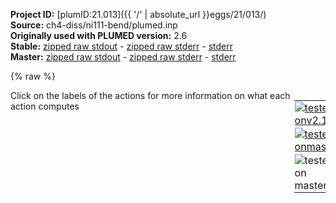 **Project ID:** [plumID:21.013]({{ '/' | absolute_url }}eggs/21/013/)  
**Source:** ch4-diss/ni111-bend/plumed.inp  
**Originally used with PLUMED version:** 2.6  
**Stable:** [zipped raw stdout](plumed.inp.plumed.stdout.txt.zip) - [zipped raw stderr](plumed.inp.plumed.stderr.txt.zip) - [stderr](plumed.inp.plumed.stderr)  
**Master:** [zipped raw stdout](plumed.inp.plumed_master.stdout.txt.zip) - [zipped raw stderr](plumed.inp.plumed_master.stderr.txt.zip) - [stderr](plumed.inp.plumed_master.stderr)  

{% raw %}
<div style="width: 100%; float:left">
<div style="width: 90%; float:left" id="value_details_data/ch4-diss/ni111-bend/plumed.inp"> Click on the labels of the actions for more information on what each action computes </div>
<div style="width: 10%; float:left"><table><tr><td style="padding:1px"><a href="plumed.inp.plumed.stderr"><img src="https://img.shields.io/badge/v2.10-failed-red.svg" alt="tested onv2.10" /></a></td></tr><tr><td style="padding:1px"><a href="plumed.inp.plumed_master.stderr"><img src="https://img.shields.io/badge/master-failed-red.svg" alt="tested onmaster" /></a></td></tr><tr><td style="padding:1px"><img src="https://img.shields.io/badge/with-LOAD-yellow.svg" alt="tested on master" /></td></tr>
</table></div></div>
<pre style="width=97%;">
<span class="plumedtooltip" style="color:green">UNITS<span class="right">This command sets the internal units for the code. <a href="https://www.plumed.org/doc-master/user-doc/html/_u_n_i_t_s.html" style="color:green">More details</a><i></i></span></span> <span class="plumedtooltip">LENGTH<span class="right">the units of lengths<i></i></span></span>=A <span class="plumedtooltip">TIME<span class="right">the units of time<i></i></span></span>=fs <span class="plumedtooltip">ENERGY<span class="right">the units of energy<i></i></span></span>=kcal/mol

<span style="display:none;" id="data/ch4-diss/ni111-bend/plumed.inp">The UNITS action with label <b></b> calculates something</span><span class="plumedtooltip" style="color:green">LOAD<span class="right">Loads a library, possibly defining new actions. <a href="https://www.plumed.org/doc-master/user-doc/html/_l_o_a_d.html" style="color:green">More details</a><i></i></span></span> <span class="plumedtooltip">FILE<span class="right">file to be loaded<i></i></span></span>=<b name="data/ch4-diss/ni111-bend/plumed.inp">../../data/ReweightGeomFES.cpp</b>

<span class="plumedtooltip" style="color:green">DISTANCES<span class="right">Calculate the distances between multiple piars of atoms <a href="https://www.plumed.org/doc-master/user-doc/html/_d_i_s_t_a_n_c_e_s.html" style="color:green">More details</a><i></i></span></span> <span class="plumedtooltip">GROUPA<span class="right">Calculate the distances between all the atoms in GROUPA and all the atoms in GROUPB<i></i></span></span>=66-69 <span class="plumedtooltip">GROUPB<span class="right">Calculate the distances between all the atoms in GROUPA and all the atoms in GROUPB<i></i></span></span>=65    <span class="plumedtooltip">MAX<span class="right">calculate the maximum value<i></i></span></span>={BETA=0.010} <span class="plumedtooltip">LABEL<span class="right">a label for the action so that its output can be referenced in the input to other actions<i></i></span></span>=<b name="data/ch4-diss/ni111-bend/plumed.inpd1" onclick='showPath("data/ch4-diss/ni111-bend/plumed.inp","data/ch4-diss/ni111-bend/plumed.inpd1","data/ch4-diss/ni111-bend/plumed.inpd1","brown")'>d1</b>
<span style="display:none;" id="data/ch4-diss/ni111-bend/plumed.inpd1">The DISTANCES action with label <b>d1</b> calculates the following quantities:<table  align="center" frame="void" width="95%" cellpadding="5%"><tr><td width="5%"><b> Quantity </b>  </td><td><b> Description </b> </td></tr><tr><td width="5%">d1.max</td><td>the maximum colvar</td></tr><tr><td width="5%">d1.value</td><td>the DISTANCES between the each pair of atoms that were specified</td></tr></table></span><span class="plumedtooltip" style="color:green">DISTANCES<span class="right">Calculate the distances between multiple piars of atoms <a href="https://www.plumed.org/doc-master/user-doc/html/_d_i_s_t_a_n_c_e_s.html" style="color:green">More details</a><i></i></span></span> <span class="plumedtooltip">GROUPA<span class="right">Calculate the distances between all the atoms in GROUPA and all the atoms in GROUPB<i></i></span></span>=65    <span class="plumedtooltip">GROUPB<span class="right">Calculate the distances between all the atoms in GROUPA and all the atoms in GROUPB<i></i></span></span>=1-64  <span class="plumedtooltip">MIN<span class="right">calculate the minimum value<i></i></span></span>={BETA=100.0} <span class="plumedtooltip">LESS_THAN<span class="right">calculate the number of variables that are less than a certain target value<i></i></span></span>={RATIONAL R_0=2.5} <span class="plumedtooltip">LABEL<span class="right">a label for the action so that its output can be referenced in the input to other actions<i></i></span></span>=<b name="data/ch4-diss/ni111-bend/plumed.inpmetalc" onclick='showPath("data/ch4-diss/ni111-bend/plumed.inp","data/ch4-diss/ni111-bend/plumed.inpmetalc","data/ch4-diss/ni111-bend/plumed.inpmetalc","brown")'>metalc</b>
<span style="display:none;" id="data/ch4-diss/ni111-bend/plumed.inpmetalc">The DISTANCES action with label <b>metalc</b> calculates the following quantities:<table  align="center" frame="void" width="95%" cellpadding="5%"><tr><td width="5%"><b> Quantity </b>  </td><td><b> Description </b> </td></tr><tr><td width="5%">metalc.lessthan</td><td>the number of colvars that have a value less than a threshold</td></tr><tr><td width="5%">metalc.min</td><td>the minimum colvar</td></tr><tr><td width="5%">metalc.value</td><td>the DISTANCES between the each pair of atoms that were specified</td></tr></table></span><span class="plumedtooltip" style="color:green">DISTANCES<span class="right">Calculate the distances between multiple piars of atoms <a href="https://www.plumed.org/doc-master/user-doc/html/_d_i_s_t_a_n_c_e_s.html" style="color:green">More details</a><i></i></span></span> <span class="plumedtooltip">GROUPA<span class="right">Calculate the distances between all the atoms in GROUPA and all the atoms in GROUPB<i></i></span></span>=66-69 <span class="plumedtooltip">GROUPB<span class="right">Calculate the distances between all the atoms in GROUPA and all the atoms in GROUPB<i></i></span></span>=1-64  <span class="plumedtooltip">MIN<span class="right">calculate the minimum value<i></i></span></span>={BETA=100.0} <span class="plumedtooltip">LESS_THAN<span class="right">calculate the number of variables that are less than a certain target value<i></i></span></span>={RATIONAL R_0=2.0} <span class="plumedtooltip">LABEL<span class="right">a label for the action so that its output can be referenced in the input to other actions<i></i></span></span>=<b name="data/ch4-diss/ni111-bend/plumed.inpmetalh" onclick='showPath("data/ch4-diss/ni111-bend/plumed.inp","data/ch4-diss/ni111-bend/plumed.inpmetalh","data/ch4-diss/ni111-bend/plumed.inpmetalh","brown")'>metalh</b>
<span style="display:none;" id="data/ch4-diss/ni111-bend/plumed.inpmetalh">The DISTANCES action with label <b>metalh</b> calculates the following quantities:<table  align="center" frame="void" width="95%" cellpadding="5%"><tr><td width="5%"><b> Quantity </b>  </td><td><b> Description </b> </td></tr><tr><td width="5%">metalh.lessthan</td><td>the number of colvars that have a value less than a threshold</td></tr><tr><td width="5%">metalh.min</td><td>the minimum colvar</td></tr><tr><td width="5%">metalh.value</td><td>the DISTANCES between the each pair of atoms that were specified</td></tr></table></span><span class="plumedtooltip" style="color:green">ANGLES<span class="right">Calculate an angle. <a href="https://www.plumed.org/doc-master/user-doc/html/_a_n_g_l_e_s.html" style="color:green">More details</a><i></i></span></span>    <span class="plumedtooltip">GROUPA<span class="right">A group of central atoms about which angles should be calculated<i></i></span></span>=65    <span class="plumedtooltip">GROUPB<span class="right">When used in conjunction with GROUPA this keyword instructs plumed to calculate all distinct angles involving one atom from GROUPA and two atoms from GROUPB<i></i></span></span>=66-69 <span class="plumedtooltip">BETWEEN<span class="right">calculate the number of values that are within a certain range<i></i></span></span>={GAUSSIAN LOWER=0.5pi UPPER=0.7pi} <span class="plumedtooltip">SWITCH<span class="right">the switching function specifies that only those bonds that have a length that is less than a certain threshold are considered<i></i></span></span>={RATIONAL D_0=1.50 R_0=0.25} <span class="plumedtooltip">LABEL<span class="right">a label for the action so that its output can be referenced in the input to other actions<i></i></span></span>=<b name="data/ch4-diss/ni111-bend/plumed.inpang" onclick='showPath("data/ch4-diss/ni111-bend/plumed.inp","data/ch4-diss/ni111-bend/plumed.inpang","data/ch4-diss/ni111-bend/plumed.inpang","brown")'>ang</b>
<span style="display:none;" id="data/ch4-diss/ni111-bend/plumed.inpang">The ANGLES action with label <b>ang</b> calculates the following quantities:<table  align="center" frame="void" width="95%" cellpadding="5%"><tr><td width="5%"><b> Quantity </b>  </td><td><b> Description </b> </td></tr><tr><td width="5%">ang.value</td><td>the ANGLE for each set of three atoms that were specified</td></tr><tr><td width="5%">ang.between</td><td>the number of colvars that have a value that lies in a particular interval</td></tr></table></span><span class="plumedtooltip" style="color:green">COORDINATIONNUMBER<span class="right">Calculate the coordination numbers of atoms so that you can then calculate functions of the distribution of <a href="https://www.plumed.org/doc-master/user-doc/html/_c_o_o_r_d_i_n_a_t_i_o_n_n_u_m_b_e_r.html" style="color:green">More details</a><i></i></span></span> <span class="plumedtooltip">SPECIESA<span class="right">this keyword is used for colvars such as the coordination number<i></i></span></span>=65    <span class="plumedtooltip">SPECIESB<span class="right">this keyword is used for colvars such as the coordination number<i></i></span></span>=66-69 <span class="plumedtooltip">R_0<span class="right">The r_0 parameter of the switching function<i></i></span></span>=1.75 <span class="plumedtooltip">NN<span class="right"> The n parameter of the switching function <i></i></span></span>=12        <span class="plumedtooltip">MEAN<span class="right"> calculate the mean of all the quantities<i></i></span></span>             <span class="plumedtooltip">LABEL<span class="right">a label for the action so that its output can be referenced in the input to other actions<i></i></span></span>=<b name="data/ch4-diss/ni111-bend/plumed.inpd3" onclick='showPath("data/ch4-diss/ni111-bend/plumed.inp","data/ch4-diss/ni111-bend/plumed.inpd3","data/ch4-diss/ni111-bend/plumed.inpd3","brown")'>d3</b>
<br/><span style="display:none;" id="data/ch4-diss/ni111-bend/plumed.inpd3">The COORDINATIONNUMBER action with label <b>d3</b> calculates the following quantities:<table  align="center" frame="void" width="95%" cellpadding="5%"><tr><td width="5%"><b> Quantity </b>  </td><td><b> Description </b> </td></tr><tr><td width="5%">d3.mean</td><td>the mean of the colvars</td></tr><tr><td width="5%">d3.value</td><td>the coordination numbers of the specified atoms</td></tr></table></span><span class="plumedtooltip" style="color:green">COMBINE<span class="right">Calculate a polynomial combination of a set of other variables. <a href="https://www.plumed.org/doc-master/user-doc/html/_c_o_m_b_i_n_e.html" style="color:green">More details</a><i></i></span></span> <span class="plumedtooltip">ARG<span class="right">the values input to this function<i></i></span></span>=<b name="data/ch4-diss/ni111-bend/plumed.inpd1">d1.max</b>,<b name="data/ch4-diss/ni111-bend/plumed.inpmetalc">metalc.lessthan</b>,<b name="data/ch4-diss/ni111-bend/plumed.inpmetalh">metalh.lessthan</b>,<b name="data/ch4-diss/ni111-bend/plumed.inpang">ang.between</b> <span class="plumedtooltip">COEFFICIENTS<span class="right"> the coefficients of the arguments in your function<i></i></span></span>=0.952,0.225,-0.091,-0.187 <span class="plumedtooltip">PERIODIC<span class="right">if the output of your function is periodic then you should specify the periodicity of the function<i></i></span></span>=NO <span class="plumedtooltip">LABEL<span class="right">a label for the action so that its output can be referenced in the input to other actions<i></i></span></span>=<b name="data/ch4-diss/ni111-bend/plumed.inpcv" onclick='showPath("data/ch4-diss/ni111-bend/plumed.inp","data/ch4-diss/ni111-bend/plumed.inpcv","data/ch4-diss/ni111-bend/plumed.inpcv","brown")'>cv</b>
<br/><span style="display:none;" id="data/ch4-diss/ni111-bend/plumed.inpcv">The COMBINE action with label <b>cv</b> calculates the following quantities:<table  align="center" frame="void" width="95%" cellpadding="5%"><tr><td width="5%"><b> Quantity </b>  </td><td><b> Description </b> </td></tr><tr><td width="5%">cv.value</td><td>a linear compbination</td></tr></table></span><span class="plumedtooltip" style="color:green">UPPER_WALLS<span class="right">Defines a wall for the value of one or more collective variables, <a href="https://www.plumed.org/doc-master/user-doc/html/_u_p_p_e_r__w_a_l_l_s.html" style="color:green">More details</a><i></i></span></span> <span class="plumedtooltip">ARG<span class="right">the arguments on which the bias is acting<i></i></span></span>=<b name="data/ch4-diss/ni111-bend/plumed.inpmetalc">metalc.min</b>,<b name="data/ch4-diss/ni111-bend/plumed.inpcv">cv</b>       <span class="plumedtooltip">AT<span class="right">the positions of the wall<i></i></span></span>=4.00,5.0  <span class="plumedtooltip">KAPPA<span class="right">the force constant for the wall<i></i></span></span>=100,1 <span class="plumedtooltip">LABEL<span class="right">a label for the action so that its output can be referenced in the input to other actions<i></i></span></span>=<b name="data/ch4-diss/ni111-bend/plumed.inpwall1" onclick='showPath("data/ch4-diss/ni111-bend/plumed.inp","data/ch4-diss/ni111-bend/plumed.inpwall1","data/ch4-diss/ni111-bend/plumed.inpwall1","brown")'>wall1</b>
<span style="display:none;" id="data/ch4-diss/ni111-bend/plumed.inpwall1">The UPPER_WALLS action with label <b>wall1</b> calculates the following quantities:<table  align="center" frame="void" width="95%" cellpadding="5%"><tr><td width="5%"><b> Quantity </b>  </td><td><b> Description </b> </td></tr><tr><td width="5%">wall1.bias</td><td>the instantaneous value of the bias potential</td></tr><tr><td width="5%">wall1.force2</td><td>the instantaneous value of the squared force due to this bias potential</td></tr></table></span><span class="plumedtooltip" style="color:green">UWALLS<span class="right">Add lower walls to a vector of quantities <a href="https://www.plumed.org/doc-master/user-doc/html/_u_w_a_l_l_s.html" style="color:green">More details</a><i></i></span></span>      <span class="plumedtooltip">DATA<span class="right">the values you want to restrain<i></i></span></span>=<b name="data/ch4-diss/ni111-bend/plumed.inpd1">d1</b>                 <span class="plumedtooltip">AT<span class="right">the radius of the sphere<i></i></span></span>=1.80      <span class="plumedtooltip">KAPPA<span class="right">the force constant for the wall<i></i></span></span>=250   <span class="plumedtooltip">LABEL<span class="right">a label for the action so that its output can be referenced in the input to other actions<i></i></span></span>=<b name="data/ch4-diss/ni111-bend/plumed.inpwall2" onclick='showPath("data/ch4-diss/ni111-bend/plumed.inp","data/ch4-diss/ni111-bend/plumed.inpwall2","data/ch4-diss/ni111-bend/plumed.inpwall2","brown")'>wall2</b>
<span style="display:none;" id="data/ch4-diss/ni111-bend/plumed.inpwall2">The UWALLS action with label <b>wall2</b> calculates the following quantities:<table  align="center" frame="void" width="95%" cellpadding="5%"><tr><td width="5%"><b> Quantity </b>  </td><td><b> Description </b> </td></tr><tr><td width="5%">wall2.bias</td><td>the instantaneous value of the bias potential</td></tr><tr><td width="5%">wall2.force2</td><td>the instantaneous value of the squared force due to this bias potential</td></tr></table></span><span class="plumedtooltip" style="color:green">LOWER_WALLS<span class="right">Defines a wall for the value of one or more collective variables, <a href="https://www.plumed.org/doc-master/user-doc/html/_l_o_w_e_r__w_a_l_l_s.html" style="color:green">More details</a><i></i></span></span> <span class="plumedtooltip">ARG<span class="right">the arguments on which the bias is acting<i></i></span></span>=<b name="data/ch4-diss/ni111-bend/plumed.inpd3">d3.mean</b>,<b name="data/ch4-diss/ni111-bend/plumed.inpang">ang.between</b> <span class="plumedtooltip">AT<span class="right">the positions of the wall<i></i></span></span>=2.95,1.25 <span class="plumedtooltip">KAPPA<span class="right">the force constant for the wall<i></i></span></span>=1000,1000  <span class="plumedtooltip">LABEL<span class="right">a label for the action so that its output can be referenced in the input to other actions<i></i></span></span>=<b name="data/ch4-diss/ni111-bend/plumed.inpwall3" onclick='showPath("data/ch4-diss/ni111-bend/plumed.inp","data/ch4-diss/ni111-bend/plumed.inpwall3","data/ch4-diss/ni111-bend/plumed.inpwall3","brown")'>wall3</b>
<br/><span style="display:none;" id="data/ch4-diss/ni111-bend/plumed.inpwall3">The LOWER_WALLS action with label <b>wall3</b> calculates the following quantities:<table  align="center" frame="void" width="95%" cellpadding="5%"><tr><td width="5%"><b> Quantity </b>  </td><td><b> Description </b> </td></tr><tr><td width="5%">wall3.bias</td><td>the instantaneous value of the bias potential</td></tr><tr><td width="5%">wall3.force2</td><td>the instantaneous value of the squared force due to this bias potential</td></tr></table></span><span class="plumedtooltip" style="color:green">EXTERNAL<span class="right">Calculate a restraint that is defined on a grid that is read during start up <a href="https://www.plumed.org/doc-master/user-doc/html/_e_x_t_e_r_n_a_l.html" style="color:green">More details</a><i></i></span></span> <span class="plumedtooltip">ARG<span class="right">the labels of the scalars on which the bias will act<i></i></span></span>=<b name="data/ch4-diss/ni111-bend/plumed.inpang">ang.between</b> <span class="plumedtooltip">FILE<span class="right">the name of the file containing the external potential<i></i></span></span>=extbias <span class="plumedtooltip">LABEL<span class="right">a label for the action so that its output can be referenced in the input to other actions<i></i></span></span>=<b name="data/ch4-diss/ni111-bend/plumed.inpexternal" onclick='showPath("data/ch4-diss/ni111-bend/plumed.inp","data/ch4-diss/ni111-bend/plumed.inpexternal","data/ch4-diss/ni111-bend/plumed.inpexternal","brown")'>external</b>
<br/><span style="display:none;" id="data/ch4-diss/ni111-bend/plumed.inpexternal">The EXTERNAL action with label <b>external</b> calculates the following quantities:<table  align="center" frame="void" width="95%" cellpadding="5%"><tr><td width="5%"><b> Quantity </b>  </td><td><b> Description </b> </td></tr><tr><td width="5%">external.bias</td><td>the instantaneous value of the bias potential</td></tr></table></span><span class="plumedtooltip" style="color:green">METAD<span class="right">Used to performed metadynamics on one or more collective variables. <a href="https://www.plumed.org/doc-master/user-doc/html/_m_e_t_a_d.html" style="color:green">More details</a><i></i></span></span> ...
  <span class="plumedtooltip">ARG<span class="right">the labels of the scalars on which the bias will act<i></i></span></span>=<b name="data/ch4-diss/ni111-bend/plumed.inpcv">cv</b>
  <span class="plumedtooltip">SIGMA<span class="right">the widths of the Gaussian hills<i></i></span></span>=0.05
  <span class="plumedtooltip">HEIGHT<span class="right">the heights of the Gaussian hills<i></i></span></span>=0.25
  <span class="plumedtooltip">PACE<span class="right">the frequency for hill addition<i></i></span></span>=1000
  <span class="plumedtooltip">BIASFACTOR<span class="right">use well tempered metadynamics and use this bias factor<i></i></span></span>=25
  <span class="plumedtooltip">TEMP<span class="right">the system temperature - this is only needed if you are doing well-tempered metadynamics<i></i></span></span>=500
  <span class="plumedtooltip">GRID_MIN<span class="right">the lower bounds for the grid<i></i></span></span>=-3.0
  <span class="plumedtooltip">GRID_MAX<span class="right">the upper bounds for the grid<i></i></span></span>=3.0
  <span class="plumedtooltip">GRID_BIN<span class="right">the number of bins for the grid<i></i></span></span>=1200
  <span class="plumedtooltip">CALC_RCT<span class="right"> calculate the c(t) reweighting factor and use that to obtain the normalized bias [rbias=bias-rct]<i></i></span></span>
  <span class="plumedtooltip">RCT_USTRIDE<span class="right">the update stride for calculating the c(t) reweighting factor<i></i></span></span>=1
  <span class="plumedtooltip">LABEL<span class="right">a label for the action so that its output can be referenced in the input to other actions<i></i></span></span>=<b name="data/ch4-diss/ni111-bend/plumed.inpb1" onclick='showPath("data/ch4-diss/ni111-bend/plumed.inp","data/ch4-diss/ni111-bend/plumed.inpb1","data/ch4-diss/ni111-bend/plumed.inpb1","brown")'>b1</b>
... METAD
<br/><span style="display:none;" id="data/ch4-diss/ni111-bend/plumed.inpb1">The METAD action with label <b>b1</b> calculates the following quantities:<table  align="center" frame="void" width="95%" cellpadding="5%"><tr><td width="5%"><b> Quantity </b>  </td><td><b> Description </b> </td></tr><tr><td width="5%">b1.bias</td><td>the instantaneous value of the bias potential</td></tr><tr><td width="5%">b1.rbias</td><td>the instantaneous value of the bias normalized using the c(t) reweighting factor [rbias=bias-rct]</td></tr><tr><td width="5%">b1.rct</td><td>the reweighting factor c(t)</td></tr></table></span><span class="plumedtooltip" style="color:green">REWEIGHT_METAD<span class="right">Calculate the weights configurations should contribute to the histogram in a simulation in which a metadynamics bias acts upon the system. <a href="https://www.plumed.org/doc-master/user-doc/html/_r_e_w_e_i_g_h_t__m_e_t_a_d.html" style="color:green">More details</a><i></i></span></span>   <span class="plumedtooltip">TEMP<span class="right">the system temperature<i></i></span></span>=500 <span class="plumedtooltip">LABEL<span class="right">a label for the action so that its output can be referenced in the input to other actions<i></i></span></span>=<b name="data/ch4-diss/ni111-bend/plumed.inpbias" onclick='showPath("data/ch4-diss/ni111-bend/plumed.inp","data/ch4-diss/ni111-bend/plumed.inpbias","data/ch4-diss/ni111-bend/plumed.inpbias","brown")'>bias</b>
<span style="display:none;" id="data/ch4-diss/ni111-bend/plumed.inpbias">The REWEIGHT_METAD action with label <b>bias</b> calculates the following quantities:<table  align="center" frame="void" width="95%" cellpadding="5%"><tr><td width="5%"><b> Quantity </b>  </td><td><b> Description </b> </td></tr><tr><td width="5%">bias.value</td><td>the weight to use for this frame to negate the effect the metadynamics bias</td></tr></table></span><span class="plumedtooltip" style="color:green">REWEIGHT_GEOMFES<span class="right">This action is not part of PLUMED and was included by using a LOAD command <a href="https://www.plumed.org/doc-master/user-doc/html/_l_o_a_d.html" style="color:green">More details</a><i></i></span></span> TEMP=500 ARG=<b name="data/ch4-diss/ni111-bend/plumed.inpcv">cv</b>              LABEL=<b name="data/ch4-diss/ni111-bend/plumed.inpgcv" onclick='showPath("data/ch4-diss/ni111-bend/plumed.inp","data/ch4-diss/ni111-bend/plumed.inpgcv","data/ch4-diss/ni111-bend/plumed.inpgcv","brown")'>gcv</b>
<span class="plumedtooltip" style="color:green">REWEIGHT_GEOMFES<span class="right">This action is not part of PLUMED and was included by using a LOAD command <a href="https://www.plumed.org/doc-master/user-doc/html/_l_o_a_d.html" style="color:green">More details</a><i></i></span></span> TEMP=500 ARG=<b name="data/ch4-diss/ni111-bend/plumed.inpd1">d1.max</b>          LABEL=<b name="data/ch4-diss/ni111-bend/plumed.inpg1" onclick='showPath("data/ch4-diss/ni111-bend/plumed.inp","data/ch4-diss/ni111-bend/plumed.inpg1","data/ch4-diss/ni111-bend/plumed.inpg1","brown")'>g1</b>
<span class="plumedtooltip" style="color:green">REWEIGHT_GEOMFES<span class="right">This action is not part of PLUMED and was included by using a LOAD command <a href="https://www.plumed.org/doc-master/user-doc/html/_l_o_a_d.html" style="color:green">More details</a><i></i></span></span> TEMP=500 ARG=<b name="data/ch4-diss/ni111-bend/plumed.inpmetalc">metalc.lessthan</b> LABEL=<b name="data/ch4-diss/ni111-bend/plumed.inpg2" onclick='showPath("data/ch4-diss/ni111-bend/plumed.inp","data/ch4-diss/ni111-bend/plumed.inpg2","data/ch4-diss/ni111-bend/plumed.inpg2","brown")'>g2</b>
<span class="plumedtooltip" style="color:green">REWEIGHT_GEOMFES<span class="right">This action is not part of PLUMED and was included by using a LOAD command <a href="https://www.plumed.org/doc-master/user-doc/html/_l_o_a_d.html" style="color:green">More details</a><i></i></span></span> TEMP=500 ARG=<b name="data/ch4-diss/ni111-bend/plumed.inpang">ang.between</b>     LABEL=<b name="data/ch4-diss/ni111-bend/plumed.inpg3" onclick='showPath("data/ch4-diss/ni111-bend/plumed.inp","data/ch4-diss/ni111-bend/plumed.inpg3","data/ch4-diss/ni111-bend/plumed.inpg3","brown")'>g3</b>
<span class="plumedtooltip" style="color:green">REWEIGHT_BIAS<span class="right">Calculate weights for ensemble averages that negate the effect the bias has on the region of phase space explored <a href="https://www.plumed.org/doc-master/user-doc/html/_r_e_w_e_i_g_h_t__b_i_a_s.html" style="color:green">More details</a><i></i></span></span>    <span class="plumedtooltip">TEMP<span class="right">the system temperature<i></i></span></span>=500 <span class="plumedtooltip">ARG<span class="right"> the biases that must be taken into account when reweighting<i></i></span></span>=<b name="data/ch4-diss/ni111-bend/plumed.inpwall1">wall1.bias</b>,<b name="data/ch4-diss/ni111-bend/plumed.inpwall2">wall2.bias</b> <span class="plumedtooltip">LABEL<span class="right">a label for the action so that its output can be referenced in the input to other actions<i></i></span></span>=<b name="data/ch4-diss/ni111-bend/plumed.inpwbias" onclick='showPath("data/ch4-diss/ni111-bend/plumed.inp","data/ch4-diss/ni111-bend/plumed.inpwbias","data/ch4-diss/ni111-bend/plumed.inpwbias","brown")'>wbias</b>
<br/><span style="display:none;" id="data/ch4-diss/ni111-bend/plumed.inpwbias">The REWEIGHT_BIAS action with label <b>wbias</b> calculates the following quantities:<table  align="center" frame="void" width="95%" cellpadding="5%"><tr><td width="5%"><b> Quantity </b>  </td><td><b> Description </b> </td></tr><tr><td width="5%">wbias.value</td><td>the weight to use for this frame to negate the effect the bias</td></tr></table></span><span class="plumedtooltip" style="color:green">HISTOGRAM<span class="right">Accumulate the average probability density along a few CVs from a trajectory. <a href="https://www.plumed.org/doc-master/user-doc/html/_h_i_s_t_o_g_r_a_m.html" style="color:green">More details</a><i></i></span></span> ...
  <span class="plumedtooltip">ARG<span class="right">the quantities that are being used to construct the histogram<i></i></span></span>=<b name="data/ch4-diss/ni111-bend/plumed.inpcv">cv</b>
  <span class="plumedtooltip">GRID_MIN<span class="right"> the lower bounds for the grid<i></i></span></span>=-3.0
  <span class="plumedtooltip">GRID_MAX<span class="right"> the upper bounds for the grid<i></i></span></span>=3.0
  <span class="plumedtooltip">GRID_BIN<span class="right">the number of bins for the grid<i></i></span></span>=6000
  <span class="plumedtooltip">BANDWIDTH<span class="right">the bandwidths for kernel density esimtation<i></i></span></span>=0.01
  <span class="plumedtooltip">LOGWEIGHTS<span class="right">the logarithm of the quantity to use as the weights when calculating averages<i></i></span></span>=<b name="data/ch4-diss/ni111-bend/plumed.inpbias">bias</b>,<b name="data/ch4-diss/ni111-bend/plumed.inpwbias">wbias</b>
  <span class="plumedtooltip">CLEAR<span class="right"> the frequency with whihc to clear the data that is being averaged<i></i></span></span>=5000000
  <span class="plumedtooltip">LABEL<span class="right">a label for the action so that its output can be referenced in the input to other actions<i></i></span></span>=<b name="data/ch4-diss/ni111-bend/plumed.inphh" onclick='showPath("data/ch4-diss/ni111-bend/plumed.inp","data/ch4-diss/ni111-bend/plumed.inphh","data/ch4-diss/ni111-bend/plumed.inphh","brown")'>hh</b>
... HISTOGRAM
<br/><span style="display:none;" id="data/ch4-diss/ni111-bend/plumed.inphh">The HISTOGRAM action with label <b>hh</b> calculates the following quantities:<table  align="center" frame="void" width="95%" cellpadding="5%"><tr><td width="5%"><b> Quantity </b>  </td><td><b> Description </b> </td></tr><tr><td width="5%">hh.value</td><td>the estimate of the histogram as a function of the argument that was obtained</td></tr></table></span><span class="plumedtooltip" style="color:green">HISTOGRAM<span class="right">Accumulate the average probability density along a few CVs from a trajectory. <a href="https://www.plumed.org/doc-master/user-doc/html/_h_i_s_t_o_g_r_a_m.html" style="color:green">More details</a><i></i></span></span> ...
  <span class="plumedtooltip">ARG<span class="right">the quantities that are being used to construct the histogram<i></i></span></span>=<b name="data/ch4-diss/ni111-bend/plumed.inpcv">cv</b>
  <span class="plumedtooltip">GRID_MIN<span class="right"> the lower bounds for the grid<i></i></span></span>=-3.0
  <span class="plumedtooltip">GRID_MAX<span class="right"> the upper bounds for the grid<i></i></span></span>=3.0
  <span class="plumedtooltip">GRID_BIN<span class="right">the number of bins for the grid<i></i></span></span>=6000
  <span class="plumedtooltip">BANDWIDTH<span class="right">the bandwidths for kernel density esimtation<i></i></span></span>=0.01
  <span class="plumedtooltip">LOGWEIGHTS<span class="right">the logarithm of the quantity to use as the weights when calculating averages<i></i></span></span>=<b name="data/ch4-diss/ni111-bend/plumed.inpbias">bias</b>,<b name="data/ch4-diss/ni111-bend/plumed.inpwbias">wbias</b>,gcv
  <span class="plumedtooltip">CLEAR<span class="right"> the frequency with whihc to clear the data that is being averaged<i></i></span></span>=5000000
  <span class="plumedtooltip">LABEL<span class="right">a label for the action so that its output can be referenced in the input to other actions<i></i></span></span>=<b name="data/ch4-diss/ni111-bend/plumed.inphhg" onclick='showPath("data/ch4-diss/ni111-bend/plumed.inp","data/ch4-diss/ni111-bend/plumed.inphhg","data/ch4-diss/ni111-bend/plumed.inphhg","brown")'>hhg</b>
... HISTOGRAM
<br/><span style="display:none;" id="data/ch4-diss/ni111-bend/plumed.inphhg">The HISTOGRAM action with label <b>hhg</b> calculates the following quantities:<table  align="center" frame="void" width="95%" cellpadding="5%"><tr><td width="5%"><b> Quantity </b>  </td><td><b> Description </b> </td></tr><tr><td width="5%">hhg.value</td><td>the estimate of the histogram as a function of the argument that was obtained</td></tr></table></span><span class="plumedtooltip" style="color:green">HISTOGRAM<span class="right">Accumulate the average probability density along a few CVs from a trajectory. <a href="https://www.plumed.org/doc-master/user-doc/html/_h_i_s_t_o_g_r_a_m.html" style="color:green">More details</a><i></i></span></span> ...
  <span class="plumedtooltip">ARG<span class="right">the quantities that are being used to construct the histogram<i></i></span></span>=<b name="data/ch4-diss/ni111-bend/plumed.inpd1">d1.max</b>
  <span class="plumedtooltip">GRID_MIN<span class="right"> the lower bounds for the grid<i></i></span></span>=1.0
  <span class="plumedtooltip">GRID_MAX<span class="right"> the upper bounds for the grid<i></i></span></span>=3.5
  <span class="plumedtooltip">GRID_BIN<span class="right">the number of bins for the grid<i></i></span></span>=2500
  <span class="plumedtooltip">BANDWIDTH<span class="right">the bandwidths for kernel density esimtation<i></i></span></span>=0.01
  <span class="plumedtooltip">LOGWEIGHTS<span class="right">the logarithm of the quantity to use as the weights when calculating averages<i></i></span></span>=<b name="data/ch4-diss/ni111-bend/plumed.inpbias">bias</b>,<b name="data/ch4-diss/ni111-bend/plumed.inpwbias">wbias</b>,g1
  <span class="plumedtooltip">CLEAR<span class="right"> the frequency with whihc to clear the data that is being averaged<i></i></span></span>=5000000
  <span class="plumedtooltip">LABEL<span class="right">a label for the action so that its output can be referenced in the input to other actions<i></i></span></span>=<b name="data/ch4-diss/ni111-bend/plumed.inphh1" onclick='showPath("data/ch4-diss/ni111-bend/plumed.inp","data/ch4-diss/ni111-bend/plumed.inphh1","data/ch4-diss/ni111-bend/plumed.inphh1","brown")'>hh1</b>
... HISTOGRAM
<br/><span style="display:none;" id="data/ch4-diss/ni111-bend/plumed.inphh1">The HISTOGRAM action with label <b>hh1</b> calculates the following quantities:<table  align="center" frame="void" width="95%" cellpadding="5%"><tr><td width="5%"><b> Quantity </b>  </td><td><b> Description </b> </td></tr><tr><td width="5%">hh1.value</td><td>the estimate of the histogram as a function of the argument that was obtained</td></tr></table></span><span class="plumedtooltip" style="color:green">HISTOGRAM<span class="right">Accumulate the average probability density along a few CVs from a trajectory. <a href="https://www.plumed.org/doc-master/user-doc/html/_h_i_s_t_o_g_r_a_m.html" style="color:green">More details</a><i></i></span></span> ...
  <span class="plumedtooltip">ARG<span class="right">the quantities that are being used to construct the histogram<i></i></span></span>=<b name="data/ch4-diss/ni111-bend/plumed.inpmetalc">metalc.lessthan</b>
  <span class="plumedtooltip">GRID_MIN<span class="right"> the lower bounds for the grid<i></i></span></span>=0.0
  <span class="plumedtooltip">GRID_MAX<span class="right"> the upper bounds for the grid<i></i></span></span>=5.0
  <span class="plumedtooltip">GRID_BIN<span class="right">the number of bins for the grid<i></i></span></span>=2500
  <span class="plumedtooltip">BANDWIDTH<span class="right">the bandwidths for kernel density esimtation<i></i></span></span>=0.02
  <span class="plumedtooltip">LOGWEIGHTS<span class="right">the logarithm of the quantity to use as the weights when calculating averages<i></i></span></span>=<b name="data/ch4-diss/ni111-bend/plumed.inpbias">bias</b>,<b name="data/ch4-diss/ni111-bend/plumed.inpwbias">wbias</b>,g2
  <span class="plumedtooltip">CLEAR<span class="right"> the frequency with whihc to clear the data that is being averaged<i></i></span></span>=5000000
  <span class="plumedtooltip">LABEL<span class="right">a label for the action so that its output can be referenced in the input to other actions<i></i></span></span>=<b name="data/ch4-diss/ni111-bend/plumed.inphh2" onclick='showPath("data/ch4-diss/ni111-bend/plumed.inp","data/ch4-diss/ni111-bend/plumed.inphh2","data/ch4-diss/ni111-bend/plumed.inphh2","brown")'>hh2</b>
... HISTOGRAM
<br/><span style="display:none;" id="data/ch4-diss/ni111-bend/plumed.inphh2">The HISTOGRAM action with label <b>hh2</b> calculates the following quantities:<table  align="center" frame="void" width="95%" cellpadding="5%"><tr><td width="5%"><b> Quantity </b>  </td><td><b> Description </b> </td></tr><tr><td width="5%">hh2.value</td><td>the estimate of the histogram as a function of the argument that was obtained</td></tr></table></span><span class="plumedtooltip" style="color:green">HISTOGRAM<span class="right">Accumulate the average probability density along a few CVs from a trajectory. <a href="https://www.plumed.org/doc-master/user-doc/html/_h_i_s_t_o_g_r_a_m.html" style="color:green">More details</a><i></i></span></span> ...
  <span class="plumedtooltip">ARG<span class="right">the quantities that are being used to construct the histogram<i></i></span></span>=<b name="data/ch4-diss/ni111-bend/plumed.inpang">ang.between</b>
  <span class="plumedtooltip">GRID_MIN<span class="right"> the lower bounds for the grid<i></i></span></span>=1.5
  <span class="plumedtooltip">GRID_MAX<span class="right"> the upper bounds for the grid<i></i></span></span>=4.5
  <span class="plumedtooltip">GRID_BIN<span class="right">the number of bins for the grid<i></i></span></span>=1500
  <span class="plumedtooltip">BANDWIDTH<span class="right">the bandwidths for kernel density esimtation<i></i></span></span>=0.02
  <span class="plumedtooltip">LOGWEIGHTS<span class="right">the logarithm of the quantity to use as the weights when calculating averages<i></i></span></span>=<b name="data/ch4-diss/ni111-bend/plumed.inpbias">bias</b>,<b name="data/ch4-diss/ni111-bend/plumed.inpwbias">wbias</b>,g3
  <span class="plumedtooltip">CLEAR<span class="right"> the frequency with whihc to clear the data that is being averaged<i></i></span></span>=5000000
  <span class="plumedtooltip">LABEL<span class="right">a label for the action so that its output can be referenced in the input to other actions<i></i></span></span>=<b name="data/ch4-diss/ni111-bend/plumed.inphh3" onclick='showPath("data/ch4-diss/ni111-bend/plumed.inp","data/ch4-diss/ni111-bend/plumed.inphh3","data/ch4-diss/ni111-bend/plumed.inphh3","brown")'>hh3</b>
... HISTOGRAM
<br/><span style="display:none;" id="data/ch4-diss/ni111-bend/plumed.inphh3">The HISTOGRAM action with label <b>hh3</b> calculates the following quantities:<table  align="center" frame="void" width="95%" cellpadding="5%"><tr><td width="5%"><b> Quantity </b>  </td><td><b> Description </b> </td></tr><tr><td width="5%">hh3.value</td><td>the estimate of the histogram as a function of the argument that was obtained</td></tr></table></span><span class="plumedtooltip" style="color:green">CONVERT_TO_FES<span class="right">Convert a histogram to a free energy surface. <a href="https://www.plumed.org/doc-master/user-doc/html/_c_o_n_v_e_r_t__t_o__f_e_s.html" style="color:green">More details</a><i></i></span></span> <span class="plumedtooltip">GRID<span class="right">the histogram that you would like to convert into a free energy surface (old syntax)<i></i></span></span>=<b name="data/ch4-diss/ni111-bend/plumed.inphh">hh</b>  <span class="plumedtooltip">TEMP<span class="right">the temperature at which you are operating<i></i></span></span>=500.0 <span class="plumedtooltip">LABEL<span class="right">a label for the action so that its output can be referenced in the input to other actions<i></i></span></span>=<b name="data/ch4-diss/ni111-bend/plumed.inpff" onclick='showPath("data/ch4-diss/ni111-bend/plumed.inp","data/ch4-diss/ni111-bend/plumed.inpff","data/ch4-diss/ni111-bend/plumed.inpff","brown")'>ff</b>
<span style="display:none;" id="data/ch4-diss/ni111-bend/plumed.inpff">The CONVERT_TO_FES action with label <b>ff</b> calculates the following quantities:<table  align="center" frame="void" width="95%" cellpadding="5%"><tr><td width="5%"><b> Quantity </b>  </td><td><b> Description </b> </td></tr><tr><td width="5%">ff.value</td><td>the free energy surface</td></tr></table></span><span class="plumedtooltip" style="color:green">CONVERT_TO_FES<span class="right">Convert a histogram to a free energy surface. <a href="https://www.plumed.org/doc-master/user-doc/html/_c_o_n_v_e_r_t__t_o__f_e_s.html" style="color:green">More details</a><i></i></span></span> <span class="plumedtooltip">GRID<span class="right">the histogram that you would like to convert into a free energy surface (old syntax)<i></i></span></span>=<b name="data/ch4-diss/ni111-bend/plumed.inphhg">hhg</b> <span class="plumedtooltip">TEMP<span class="right">the temperature at which you are operating<i></i></span></span>=500.0 <span class="plumedtooltip">LABEL<span class="right">a label for the action so that its output can be referenced in the input to other actions<i></i></span></span>=<b name="data/ch4-diss/ni111-bend/plumed.inpffg" onclick='showPath("data/ch4-diss/ni111-bend/plumed.inp","data/ch4-diss/ni111-bend/plumed.inpffg","data/ch4-diss/ni111-bend/plumed.inpffg","brown")'>ffg</b>
<span style="display:none;" id="data/ch4-diss/ni111-bend/plumed.inpffg">The CONVERT_TO_FES action with label <b>ffg</b> calculates the following quantities:<table  align="center" frame="void" width="95%" cellpadding="5%"><tr><td width="5%"><b> Quantity </b>  </td><td><b> Description </b> </td></tr><tr><td width="5%">ffg.value</td><td>the free energy surface</td></tr></table></span><span class="plumedtooltip" style="color:green">CONVERT_TO_FES<span class="right">Convert a histogram to a free energy surface. <a href="https://www.plumed.org/doc-master/user-doc/html/_c_o_n_v_e_r_t__t_o__f_e_s.html" style="color:green">More details</a><i></i></span></span> <span class="plumedtooltip">GRID<span class="right">the histogram that you would like to convert into a free energy surface (old syntax)<i></i></span></span>=<b name="data/ch4-diss/ni111-bend/plumed.inphh1">hh1</b> <span class="plumedtooltip">TEMP<span class="right">the temperature at which you are operating<i></i></span></span>=500.0 <span class="plumedtooltip">LABEL<span class="right">a label for the action so that its output can be referenced in the input to other actions<i></i></span></span>=<b name="data/ch4-diss/ni111-bend/plumed.inpff1" onclick='showPath("data/ch4-diss/ni111-bend/plumed.inp","data/ch4-diss/ni111-bend/plumed.inpff1","data/ch4-diss/ni111-bend/plumed.inpff1","brown")'>ff1</b>
<span style="display:none;" id="data/ch4-diss/ni111-bend/plumed.inpff1">The CONVERT_TO_FES action with label <b>ff1</b> calculates the following quantities:<table  align="center" frame="void" width="95%" cellpadding="5%"><tr><td width="5%"><b> Quantity </b>  </td><td><b> Description </b> </td></tr><tr><td width="5%">ff1.value</td><td>the free energy surface</td></tr></table></span><span class="plumedtooltip" style="color:green">CONVERT_TO_FES<span class="right">Convert a histogram to a free energy surface. <a href="https://www.plumed.org/doc-master/user-doc/html/_c_o_n_v_e_r_t__t_o__f_e_s.html" style="color:green">More details</a><i></i></span></span> <span class="plumedtooltip">GRID<span class="right">the histogram that you would like to convert into a free energy surface (old syntax)<i></i></span></span>=<b name="data/ch4-diss/ni111-bend/plumed.inphh2">hh2</b> <span class="plumedtooltip">TEMP<span class="right">the temperature at which you are operating<i></i></span></span>=500.0 <span class="plumedtooltip">LABEL<span class="right">a label for the action so that its output can be referenced in the input to other actions<i></i></span></span>=<b name="data/ch4-diss/ni111-bend/plumed.inpff2" onclick='showPath("data/ch4-diss/ni111-bend/plumed.inp","data/ch4-diss/ni111-bend/plumed.inpff2","data/ch4-diss/ni111-bend/plumed.inpff2","brown")'>ff2</b>
<span style="display:none;" id="data/ch4-diss/ni111-bend/plumed.inpff2">The CONVERT_TO_FES action with label <b>ff2</b> calculates the following quantities:<table  align="center" frame="void" width="95%" cellpadding="5%"><tr><td width="5%"><b> Quantity </b>  </td><td><b> Description </b> </td></tr><tr><td width="5%">ff2.value</td><td>the free energy surface</td></tr></table></span><span class="plumedtooltip" style="color:green">CONVERT_TO_FES<span class="right">Convert a histogram to a free energy surface. <a href="https://www.plumed.org/doc-master/user-doc/html/_c_o_n_v_e_r_t__t_o__f_e_s.html" style="color:green">More details</a><i></i></span></span> <span class="plumedtooltip">GRID<span class="right">the histogram that you would like to convert into a free energy surface (old syntax)<i></i></span></span>=<b name="data/ch4-diss/ni111-bend/plumed.inphh3">hh3</b> <span class="plumedtooltip">TEMP<span class="right">the temperature at which you are operating<i></i></span></span>=500.0 <span class="plumedtooltip">LABEL<span class="right">a label for the action so that its output can be referenced in the input to other actions<i></i></span></span>=<b name="data/ch4-diss/ni111-bend/plumed.inpff3" onclick='showPath("data/ch4-diss/ni111-bend/plumed.inp","data/ch4-diss/ni111-bend/plumed.inpff3","data/ch4-diss/ni111-bend/plumed.inpff3","brown")'>ff3</b>
<br/><span style="display:none;" id="data/ch4-diss/ni111-bend/plumed.inpff3">The CONVERT_TO_FES action with label <b>ff3</b> calculates the following quantities:<table  align="center" frame="void" width="95%" cellpadding="5%"><tr><td width="5%"><b> Quantity </b>  </td><td><b> Description </b> </td></tr><tr><td width="5%">ff3.value</td><td>the free energy surface</td></tr></table></span><span class="plumedtooltip" style="color:green">DUMPGRID<span class="right">Output the function on the grid to a file with the PLUMED grid format. <a href="https://www.plumed.org/doc-master/user-doc/html/_d_u_m_p_g_r_i_d.html" style="color:green">More details</a><i></i></span></span> <span class="plumedtooltip">GRID<span class="right">the grid you would like to print (can also use ARG for specifying what is being printed)<i></i></span></span>=<b name="data/ch4-diss/ni111-bend/plumed.inpff">ff</b>  <span class="plumedtooltip">FILE<span class="right"> the file on which to write the grid<i></i></span></span>=fes  <span class="plumedtooltip">STRIDE<span class="right"> the frequency with which the grid should be output to the file<i></i></span></span>=1000000
<span class="plumedtooltip" style="color:green">DUMPGRID<span class="right">Output the function on the grid to a file with the PLUMED grid format. <a href="https://www.plumed.org/doc-master/user-doc/html/_d_u_m_p_g_r_i_d.html" style="color:green">More details</a><i></i></span></span> <span class="plumedtooltip">GRID<span class="right">the grid you would like to print (can also use ARG for specifying what is being printed)<i></i></span></span>=<b name="data/ch4-diss/ni111-bend/plumed.inpffg">ffg</b> <span class="plumedtooltip">FILE<span class="right"> the file on which to write the grid<i></i></span></span>=fesg <span class="plumedtooltip">STRIDE<span class="right"> the frequency with which the grid should be output to the file<i></i></span></span>=1000000
<span class="plumedtooltip" style="color:green">DUMPGRID<span class="right">Output the function on the grid to a file with the PLUMED grid format. <a href="https://www.plumed.org/doc-master/user-doc/html/_d_u_m_p_g_r_i_d.html" style="color:green">More details</a><i></i></span></span> <span class="plumedtooltip">GRID<span class="right">the grid you would like to print (can also use ARG for specifying what is being printed)<i></i></span></span>=<b name="data/ch4-diss/ni111-bend/plumed.inpff1">ff1</b> <span class="plumedtooltip">FILE<span class="right"> the file on which to write the grid<i></i></span></span>=fes1 <span class="plumedtooltip">STRIDE<span class="right"> the frequency with which the grid should be output to the file<i></i></span></span>=1000000
<span class="plumedtooltip" style="color:green">DUMPGRID<span class="right">Output the function on the grid to a file with the PLUMED grid format. <a href="https://www.plumed.org/doc-master/user-doc/html/_d_u_m_p_g_r_i_d.html" style="color:green">More details</a><i></i></span></span> <span class="plumedtooltip">GRID<span class="right">the grid you would like to print (can also use ARG for specifying what is being printed)<i></i></span></span>=<b name="data/ch4-diss/ni111-bend/plumed.inpff2">ff2</b> <span class="plumedtooltip">FILE<span class="right"> the file on which to write the grid<i></i></span></span>=fes2 <span class="plumedtooltip">STRIDE<span class="right"> the frequency with which the grid should be output to the file<i></i></span></span>=1000000
<span class="plumedtooltip" style="color:green">DUMPGRID<span class="right">Output the function on the grid to a file with the PLUMED grid format. <a href="https://www.plumed.org/doc-master/user-doc/html/_d_u_m_p_g_r_i_d.html" style="color:green">More details</a><i></i></span></span> <span class="plumedtooltip">GRID<span class="right">the grid you would like to print (can also use ARG for specifying what is being printed)<i></i></span></span>=<b name="data/ch4-diss/ni111-bend/plumed.inpff3">ff3</b> <span class="plumedtooltip">FILE<span class="right"> the file on which to write the grid<i></i></span></span>=fes3 <span class="plumedtooltip">STRIDE<span class="right"> the frequency with which the grid should be output to the file<i></i></span></span>=1000000

<span class="plumedtooltip" style="color:green">FLUSH<span class="right">This command instructs plumed to flush all the open files with a user specified frequency. <a href="https://www.plumed.org/doc-master/user-doc/html/_f_l_u_s_h.html" style="color:green">More details</a><i></i></span></span> <span class="plumedtooltip">STRIDE<span class="right">the frequency with which all the open files should be flushed<i></i></span></span>=100000
<span class="plumedtooltip" style="color:green">PRINT<span class="right">Print quantities to a file. <a href="https://www.plumed.org/doc-master/user-doc/html/_p_r_i_n_t.html" style="color:green">More details</a><i></i></span></span> <span class="plumedtooltip">ARG<span class="right">the labels of the values that you would like to print to the file<i></i></span></span>=<b name="data/ch4-diss/ni111-bend/plumed.inpd1">d1.max</b>,<b name="data/ch4-diss/ni111-bend/plumed.inpmetalc">metalc.lessthan</b>,<b name="data/ch4-diss/ni111-bend/plumed.inpmetalh">metalh.lessthan</b>,<b name="data/ch4-diss/ni111-bend/plumed.inpang">ang.between</b>,<b name="data/ch4-diss/ni111-bend/plumed.inpd3">d3.mean</b>,<b name="data/ch4-diss/ni111-bend/plumed.inpcv">cv</b>,<b name="data/ch4-diss/ni111-bend/plumed.inpb1">b1.bias</b>,<b name="data/ch4-diss/ni111-bend/plumed.inpb1">b1.rct</b> <span class="plumedtooltip">STRIDE<span class="right"> the frequency with which the quantities of interest should be output<i></i></span></span>=10000 <span class="plumedtooltip">FILE<span class="right">the name of the file on which to output these quantities<i></i></span></span>=colvar
</pre>
{% endraw %}
